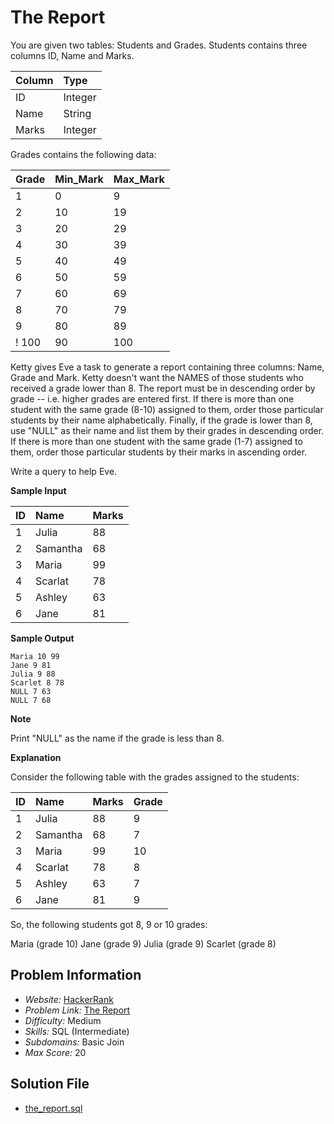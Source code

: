 # The Report

You are given two tables: Students and Grades. Students contains three columns ID, Name and Marks.

| Column    | Type      |
|:----------|:----------|
| ID        | Integer   |
| Name      | String    |
| Marks     | Integer   |

Grades contains the following data:

| Grade | Min_Mark  | Max_Mark  |
|:------|:----------|:----------|
| 1     | 0         | 9         |
| 2     | 10        | 19        |
| 3     | 20        | 29        |
| 4     | 30        | 39        |
| 5     | 40        | 49        |
| 6     | 50        | 59        |
| 7     | 60        | 69        |
| 8     | 70        | 79        |
| 9     | 80        | 89        |
! 100   | 90        | 100       |

Ketty gives Eve a task to generate a report containing three columns: Name, Grade and Mark. Ketty doesn't want the NAMES of those students who received a grade lower than 8. The report must be in descending order by grade -- i.e. higher grades are entered first. If there is more than one student with the same grade (8-10) assigned to them, order those particular students by their name alphabetically. Finally, if the grade is lower than 8, use "NULL" as their name and list them by their grades in descending order. If there is more than one student with the same grade (1-7) assigned to them, order those particular students by their marks in ascending order.

Write a query to help Eve.

**Sample Input**

| ID    | Name      | Marks |
|:------|:----------|:------|
| 1     | Julia     | 88    |
| 2     | Samantha  | 68    |
| 3     | Maria     | 99    |
| 4     | Scarlat   | 78    |
| 5     | Ashley    | 63    |
| 6     | Jane      | 81    |

**Sample Output**

```
Maria 10 99
Jane 9 81
Julia 9 88 
Scarlet 8 78
NULL 7 63
NULL 7 68
```

**Note**

Print "NULL"  as the name if the grade is less than 8.

**Explanation**

Consider the following table with the grades assigned to the students:

| ID    | Name      | Marks | Grade |
|:------|:----------|:------|:------|
| 1     | Julia     | 88    | 9     |
| 2     | Samantha  | 68    | 7     |
| 3     | Maria     | 99    | 10    |
| 4     | Scarlat   | 78    | 8     |
| 5     | Ashley    | 63    | 7     |
| 6     | Jane      | 81    | 9     |

So, the following students got 8, 9 or 10 grades:

Maria (grade 10)
Jane (grade 9)
Julia (grade 9)
Scarlet (grade 8)

## Problem Information

- *Website:* [HackerRank](https://www.hackerrank.com/)
- *Problem Link:* [The Report](https://www.hackerrank.com/challenges/the-report/problem)
- *Difficulty:* Medium
- *Skills:* SQL (Intermediate)
- *Subdomains:* Basic Join
- *Max Score:* 20

## Solution File

- [the_report.sql]()
